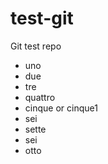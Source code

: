# test-git
Git test repo		

- uno
- due
- tre
- quattro
- cinque or cinque1
- sei
- sette
- sei
- otto

